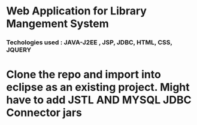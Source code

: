# Web Application for Library Mangement System
### Techologies used : JAVA-J2EE , JSP, JDBC, HTML, CSS, JQUERY

# Clone the repo and import into eclipse as an existing project. Might have to add JSTL AND MYSQL JDBC Connector jars
